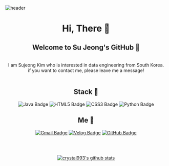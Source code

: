 ![header](https://capsule-render.vercel.app/api?type=waving&color=DDC1FC&height=300&section=header&text=%20crystal()%20;&fontColor=282828&render&fontSize=90)

<div align = center>

# Hi, There 👋
## Welcome to Su Jeong's GitHub 💎
<br>
I am Sujeong Kim who is interested in data engineering  from South Korea. <br>
if you want to contact me, please leave me a message!
<br>
<br>
    
 ## Stack :wrench:
 ![Java Badge](https://img.shields.io/badge/Java-007396?style=flat-square&logo=Java&logoColor=white)
 ![HTML5 Badge](https://img.shields.io/badge/HTML5-E34F26?style=flat-square&logo=HTML5&logoColor=white)
 ![CSS3 Badge](https://img.shields.io/badge/CSS3-1572B6?style=flat-square&logo=CSS3&logoColor=white)
 ![Python Badge](https://img.shields.io/badge/Python-3776AB?style=flat-square&logo=Python&logoColor=white)   
    
 ## Me :crystal_ball: 
 
 [![Gmail Badge](https://img.shields.io/badge/Gmail-d14836?style=flat-square&logo=Gmail&logoColor=white&link=mailto:ggg7152@gmail.com)](mailto:ggg7152@gmail.com)
 [![Velog Badge](https://img.shields.io/badge/Tech%20Blog-11B48A?style=flat-square&logo=Vimeo&logoColor=white&link=https://velog.io/@ggg5483)](https://velog.io/@ggg5483)
 [![GitHub Badge](https://img.shields.io/badge/Tech-Blog-181717?style=flat-square&logo=GitHub&logoColor=white&link=https://crystal993.github.io/)](https://crystal993.github.io/)  

<br>  
<br>
      
 [![crystal993's github stats](https://github-readme-stats.vercel.app/api?username=crystal993)](https://github.com/crystal993/github-readme-stats)   
    
 </div>

